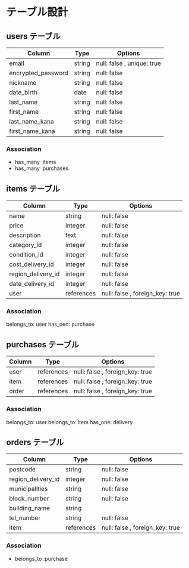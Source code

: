 # テーブル設計

## users テーブル
| Column              | Type   | Options       |
|---------------------|--------|---------------|
| email               | string | null: false , unique: true  |
| encrypted_password            | string | null: false   |
| nickname            | string | null: false   |
| date_birth          | date | null: false   |
| last_name           | string | null: false   |
| first_name          | string | null: false   |
| last_name_kana  | string | null: false   |
| first_name_kana | string | null: false   |

### Association
- has_many :items
- has_many :purchases


## items テーブル
| Column           | Type   | Options     |
|------------------|--------|-------------|
| name            | string | null: false |
| price          | integer    | null: false |
| description        | text   | null: false |
| category_id        | integer | null: false |
| condition_id        | integer | null: false |
| cost_delivery_id      | integer | null: false |
| region_delivery_id      | integer | null: false |
| date_delivery_id    | integer | null: false |
| user               | references | null: false , foreign_key: true  |

### Association
belongs_to: user
has_oen: purchase

## purchases テーブル
| Column           | Type   | Options     |
|------------------|--------|-------------|
| user               | references | null: false , foreign_key: true  |
| item               | references | null: false , foreign_key: true  |
| order               | references | null: false , foreign_key: true  |

### Association
belongs_to: user
belongs_to: item
has_one: delivery


## orders テーブル
| Column           | Type   | Options     |
|------------------|--------|-------------|
| postcode            | string | null: false |
| region_delivery_id          | integer    | null: false |
| municipalities        | string   | null: false |
| block_number        | string | null: false |
| building_name        | string |  |
| tel_number        | string | null: false |
| item               | references | null: false , foreign_key: true  |

### Association
- belongs_to :purchase

